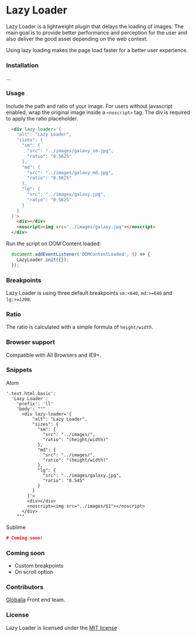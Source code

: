 # Lazy Loader

Lazy Loader is a lightweight plugin that delays the loading of images. The main goal is to provide better performance and perception for the user and also deliver the good asset depending on the web context.

Using lazy loading makes the page load faster for a better user experience.

### Installation
...

### Usage
Include the path and ratio of your image. For users without javascript enabled, wrap the original image inside a `<noscript>` tag. The div is required to apply the ratio placeholder.

```html
  <div lazy-loader='{
    "alt": "Lazy Loader",
    "sizes": {
      "sm": {
        "src": "../images/galaxy_sm.jpg",
        "ratio": "0.5625"
      },
      "md": {
        "src": "../images/galaxy_md.jpg",
        "ratio": "0.5625"
      },
      "lg": {
        "src": "../images/galaxy.jpg",
        "ratio": "0.5625"
      }
    }
  }'>
    <div></div>
    <noscript><img src="../images/galaxy.jpg"></noscript>
  </div>
```

Run the script on DOM Content loaded:
```javascript
  document.addEventListener('DOMContentLoaded', () => {
    LazyLoader.init({});
  });
```

### Breakpoints
Lazy Loader is using three default breakpoints `sm:<640`, `md:>=640` and `lg:>=1200`.

### Ratio
The ratio is calculated with a simple formula of `height/width`.

### Browser support
Compatible with All Browsers and IE9+.

### Snippets

Atom
```
'.text.html.basic':
  'Lazy Loader':
    'prefix': 'll'
    'body': """
      <div lazy-loader='{
          "alt": "Lazy Loader",
          "sizes": {
            "sm": {
              "src": "../images/",
              "ratio": "(height/width)"
            },
            "md": {
              "src": "../images/",
              "ratio": "(height/width)"
            },
            "lg": {
              "src": "../images/galaxy.jpg",
              "ratio": "0.545"
            }
          }
        }'>
        <div></div>
        <noscript><img src="../images/$1"></noscript>
      </div>
    """
```

Sublime
```json
# Coming soon!
```

### Coming soon
- Custom breakpoints
- On scroll option

### Contributors
[Globalia](http://www.globalia.ca/fr/) Front end team.

### License
Lazy Loader is licensed under the [MIT license](https://opensource.org/licenses/MIT)
